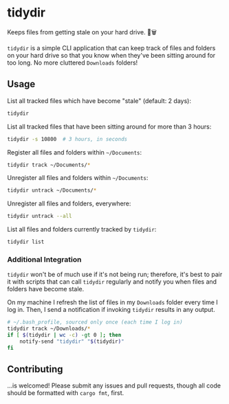 # tidydir

Keeps files from getting stale on your hard drive. 🧹🗑️

`tidydir` is a simple CLI application that can keep track of files and
folders on your hard drive so that you know when they've been sitting
around for too long. No more cluttered `Downloads` folders!

## Usage

List all tracked files which have become "stale" (default: 2 days):

``` bash
tidydir
```

List all tracked files that have been sitting around for more than 3
hours:

``` bash
tidydir -s 10800  # 3 hours, in seconds
```

Register all files and folders within `~/Documents`:

``` bash
tidydir track ~/Documents/*
```

Unregister all files and folders within `~/Documents`:

``` bash
tidydir untrack ~/Documents/*
```

Unregister all files and folders, everywhere:

``` bash
tidydir untrack --all
```

List all files and folders currently tracked by `tidydir`:

``` bash
tidydir list
```

### Additional Integration

`tidydir` won't be of much use if it's not being run; therefore, it's
best to pair it with scripts that can call `tidydir` regularly and
notify you when files and folders have become stale.

On my machine I refresh the list of files in my `Downloads` folder
every time I log in. Then, I send a notification if invoking `tidydir`
results in any output.

``` bash
# ~/.bash_profile, sourced only once (each time I log in)
tidydir track ~/Downloads/*
if [ $(tidydir | wc -c) -gt 0 ]; then
    notify-send "tidydir" "$(tidydir)"
fi
```

## Contributing

...is welcomed! Please submit any issues and pull requests, though all
code should be formatted with `cargo fmt`, first.
